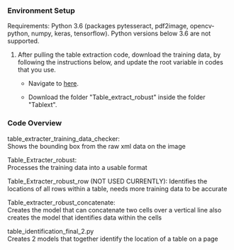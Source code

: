 ### Environment Setup

Requirements: Python 3.6 (packages pytesseract, pdf2image, opencv-python, numpy, keras, tensorflow). Python versions below 3.6 are not supported.

1.  After pulling the table extraction code, download the training data, by following the instructions below, and update the root variable in codes that you use.

    - Navigate to [here](https://umich.app.box.com/s/64pqr725gbz538q1htgb60x3alrxrkiy).

    - Download the folder "Table_extract_robust" inside the folder "Tablext".
    
    
### Code Overview

table_extracter_training_data_checker:			
  Shows the bounding box from the raw xml data on the image

Table_Extracter_robust:					
  Processes the training data into a usable format

Table_Extracter_robust_row 	(NOT USED CURRENTLY):
  Identifies the locations of all rows within a table, needs more training data to be accurate

Table_extracter_robust_concatenate:			
  Creates the model that can concatenate two cells over a vertical line also creates the model that identifies data within the cells

table_identification_final_2.py				
  Creates 2 models that together identify the location of a table on a page
